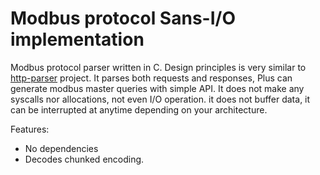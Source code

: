 # Modbus protocol Sans-I/O implementation

Modbus protocol parser written in C. Design principles is very similar
to [http-parser](https://github.com/nodejs/http-parser) project.
It parses both requests and responses, Plus can generate modbus master
queries with simple API. It does not make any syscalls nor allocations,
not even I/O operation. it does not buffer data, it can be interrupted
at anytime depending on your architecture.

Features:

  * No dependencies
  * Decodes chunked encoding.
